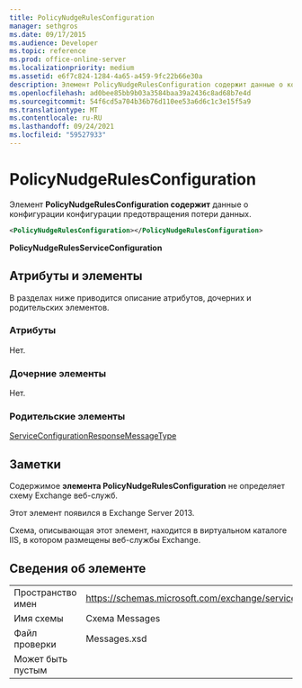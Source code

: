 ```yaml
---
title: PolicyNudgeRulesConfiguration
manager: sethgros
ms.date: 09/17/2015
ms.audience: Developer
ms.topic: reference
ms.prod: office-online-server
ms.localizationpriority: medium
ms.assetid: e6f7c824-1284-4a65-a459-9fc22b66e30a
description: Элемент PolicyNudgeRulesConfiguration содержит данные о конфигурации конфигурации предотвращения потери данных.
ms.openlocfilehash: ad0bee85bb9b03a3584baa39a2436c8ad68b7e4d
ms.sourcegitcommit: 54f6cd5a704b36b76d110ee53a6d6c1c3e15f5a9
ms.translationtype: MT
ms.contentlocale: ru-RU
ms.lasthandoff: 09/24/2021
ms.locfileid: "59527933"
---
```

# <a name="policynudgerulesconfiguration"></a>PolicyNudgeRulesConfiguration

Элемент **PolicyNudgeRulesConfiguration содержит** данные о конфигурации конфигурации предотвращения потери данных. 
  
```XML
<PolicyNudgeRulesConfiguration></PolicyNudgeRulesConfiguration>
```

 **PolicyNudgeRulesServiceConfiguration**
## <a name="attributes-and-elements"></a>Атрибуты и элементы

В разделах ниже приводится описание атрибутов, дочерних и родительских элементов.
  
### <a name="attributes"></a>Атрибуты

Нет.
  
### <a name="child-elements"></a>Дочерние элементы

Нет.
  
### <a name="parent-elements"></a>Родительские элементы

[ServiceConfigurationResponseMessageType](serviceconfigurationresponsemessagetype.md)
  
## <a name="remarks"></a>Заметки

Содержимое **элемента PolicyNudgeRulesConfiguration** не определяет схему Exchange веб-служб. 
  
Этот элемент появился в Exchange Server 2013.
  
Схема, описывающая этот элемент, находится в виртуальном каталоге IIS, в котором размещены веб-службы Exchange.
  
## <a name="element-information"></a>Сведения об элементе

|||
|:-----|:-----|
|Пространство имен  <br/> |https://schemas.microsoft.com/exchange/services/2006/messages  <br/> |
|Имя схемы  <br/> |Схема Messages  <br/> |
|Файл проверки  <br/> |Messages.xsd  <br/> |
|Может быть пустым  <br/> ||
   

